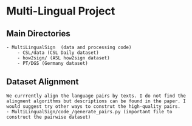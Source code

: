 # Multi-Lingual Project


## Main Directories
	- MultiLingualSign  (data and processing code)
		- CSL/data (CSL Daily dataset)
		- how2sign/ (ASL how2sign dataset)
		- PT/DGS (Germany dataset)
		

## Dataset Alignment
	We currrently align the language pairs by texts. I do not find the alingment algorithms but descriptions can be found in the paper. I would suggest try other ways to construt the high-quality pairs.
	- MultiLingualSign/code_/generate_pairs.py (important file to construct the pairwise dataset)

##
